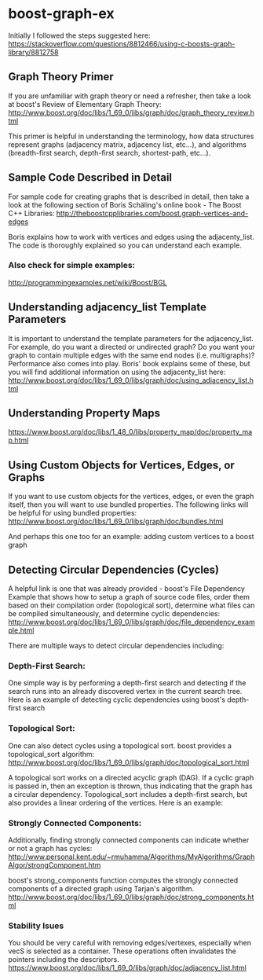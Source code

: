 # boost-graph-ex

Initially I followed the steps suggested here:
https://stackoverflow.com/questions/8812466/using-c-boosts-graph-library/8812758

## Graph Theory Primer

If you are unfamiliar with graph theory or need a refresher, then take a look at boost's Review of Elementary Graph Theory: 
http://www.boost.org/doc/libs/1_69_0/libs/graph/doc/graph_theory_review.html

This primer is helpful in understanding the terminology, how data structures represent graphs (adjacency matrix, adjacency list, etc…), and algorithms (breadth-first search, depth-first search, shortest-path, etc…).

## Sample Code Described in Detail

For sample code for creating graphs that is described in detail, then take a look at the following section of Boris Schäling's online book - The Boost C++ Libraries: 
http://theboostcpplibraries.com/boost.graph-vertices-and-edges

Boris explains how to work with vertices and edges using the adjacenty_list. The code is thoroughly explained so you can understand each example.

### Also check for simple examples:
http://programmingexamples.net/wiki/Boost/BGL

## Understanding adjacency_list Template Parameters

It is important to understand the template parameters for the adjacency_list. For example, do you want a directed or undirected graph? Do you want your graph to contain multiple edges with the same end nodes (i.e. multigraphs)? Performance also comes into play. Boris' book explains some of these, but you will find additional information on using the adjacenty_list here: 
http://www.boost.org/doc/libs/1_69_0/libs/graph/doc/using_adjacency_list.html

## Understanding Property Maps 

https://www.boost.org/doc/libs/1_48_0/libs/property_map/doc/property_map.html

## Using Custom Objects for Vertices, Edges, or Graphs

If you want to use custom objects for the vertices, edges, or even the graph itself, then you will want to use bundled properties. The following links will be helpful for using bundled properties: 
http://www.boost.org/doc/libs/1_69_0/libs/graph/doc/bundles.html

And perhaps this one too for an example: adding custom vertices to a boost graph

## Detecting Circular Dependencies (Cycles)

A helpful link is one that was already provided - boost's File Dependency
Example that shows how to setup a graph of source code files, order them based
on their compilation order (topological sort), determine what files can be
compiled simultaneously, and determine cyclic dependencies: 
http://www.boost.org/doc/libs/1_69_0/libs/graph/doc/file_dependency_example.html


There are multiple ways to detect circular dependencies including:

### Depth-First Search: 

One simple way is by performing a depth-first search and detecting if the
search runs into an already discovered vertex in the current search tree. Here
is an example of detecting cyclic dependencies using boost's depth-first search

### Topological Sort: 
One can also detect cycles using a topological sort. boost provides a
topological_sort algorithm: 
http://www.boost.org/doc/libs/1_69_0/libs/graph/doc/topological_sort.html

A topological sort works on a directed acyclic graph (DAG). If a cyclic graph
is passed in, then an exception is thrown, thus indicating that the graph has a
circular dependency. Topological_sort includes a depth-first search, but also
provides a linear ordering of the vertices. Here is an example: 

### Strongly Connected Components: 

Additionally, finding strongly connected components can indicate whether or not a graph has cycles: 
http://www.personal.kent.edu/~rmuhamma/Algorithms/MyAlgorithms/GraphAlgor/strongComponent.htm

boost's strong_components function computes the strongly connected components of a directed graph using Tarjan's algorithm. 
http://www.boost.org/doc/libs/1_69_0/libs/graph/doc/strong_components.html


### Stability Isues

You should be very careful with removing edges/vertexes, especially when vecS is selected as a container.
These operations often invalidates the pointers including the descriptors.
https://www.boost.org/doc/libs/1_69_0/libs/graph/doc/adjacency_list.html
